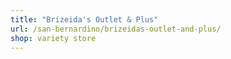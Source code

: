 ```yaml
---
title: "Brizeida's Outlet & Plus"
url: /san-bernardino/brizeidas-outlet-and-plus/
shop: variety store
---
```

